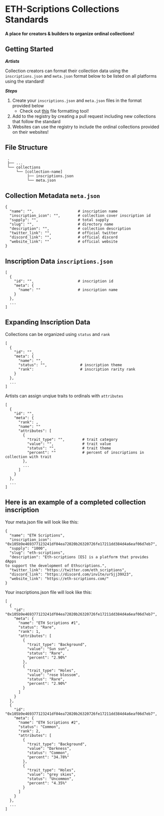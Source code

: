 # ETH-Scriptions Collections Standards

#### A place for creators &amp; builders to organize ordinal collections!

## Getting Started

**_Artists_**

Collection creators can format their collection data using the `inscriptions.json` and `meta.json` format below to be
listed on all platforms using the standard!

**_Steps_**

1. Create your `inscriptions.json` and `meta.json` files in the format provided below
    - Check out [this](https://jsonlint.com/) file formatting tool!
2. Add to the registry by creating a pull request including new collections that follow the standard
3. Websites can use the registry to include the ordinal collections provided on their websites!

## File Structure

```
 .
 ├── ...
 └── collections
     └── [collection-name]
          ├── inscriptions.json
          └── meta.json
```

## Collection Metadata `meta.json`

```
{
  "name": "",                    # inscription name
  "inscription_icon": "",        # collection cover inscription id
  "supply": "",                  # total supply
  "slug": "",                    # directory name
  "description": "",             # collection description
  "twitter_link": "",            # official twitter
  "discord_link": "",            # official discord
  "website_link": ""             # official website
}
```

## Inscription Data `inscriptions.json`

```
[
  {
    "id": "",                    # inscription id
    "meta": {
      "name": ""                 # inscription name
    }
  },
  ...
]
```

## Expanding Inscription Data

Collections can be organized using `status` and `rank`

```
[
  {
    "id": "",
    "meta": {
      "name": "",
      "status": "",               # inscription theme
      "rank":                     # inscription rarity rank
    }
  },
  ...
]
```

Artists can assign unqiue traits to ordinals with `attributes`

```
[
  {
    "id": "",
    "meta": {
      "rank": ,
      "name": ""
      "attributes": [
        {
          "trait_type": "",        # trait category
          "value": "",             # trait value
          "status": "",            # trait theme
          "percent": ""            # percent of inscriptions in collection with trait
        },
        ...
      ]
    }
  },
  ...
]
```

## Here is an example of a completed collection inscription

Your meta.json file will look like this:

```
{
  "name": "ETH Scriptions",
  "inscription_icon": "0x105b9e469377123241df04ea72020b26320726fe17211dd384d4a6eaf06d7eb7",
  "supply": "1000",
  "slug": "eth-scriptions",
  "description": "Eth-scriptions [ES] is a platform that provides dApps
to support the development of Ethscriptions.",
  "twitter_link": "https://twitter.com/eth_scriptions",
  "discord_link": "https://discord.com/invite/urSjj39X23",
  "website_link": "https://eth-scriptions.com/"
}
```

Your inscriptions.json file will look like this:

```
[
  {
    "id": "0x105b9e469377123241df04ea72020b26320726fe17211dd384d4a6eaf06d7eb7",
    "meta": {
      "name": "ETH Scriptions #1",
      "status": "Rare",
      "rank": 1,
      "attributes": [
        {
          "trait_type": "Background",
          "value": "Sun sun",
          "status": "Rare",
          "percent": "2.90%"
        },
        {
          "trait_type": "Holes",
          "value": "rose blossom",
          "status": "Rare",
          "percent": "2.90%"
        }
      ]
    }
  },
  {
    "id": "0x105b9e469377123241df04ea72020b26320726fe17211dd384d4a6eaf06d7eb7",
    "meta": {
      "name": "ETH Scriptions #2",
      "status": "Common",
      "rank": 2,
      "attributes": [
        {
          "trait_type": "Background",
          "value": "Darkness",
          "status": "Common",
          "percent": "34.78%"
        },
        {
          "trait_type": "Holes",
          "value": "grey skies",
          "status": "Uncommon",
          "percent": "4.35%"
        }
      ]
    }
  },
  ...
]
```
